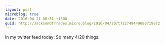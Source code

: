 ```yaml
---
layout: post
microblog: true
date: 2016-04-21 00:31 +1300
guid: http://JacksonOfTrades.micro.blog/2016/04/20/t722749449680719872.html
---
```

In my twitter feed today: So many 4/20 things.
